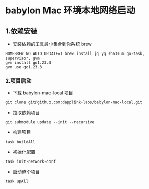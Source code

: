 # babylon Mac 环境本地网络启动


## 1.依赖安装 

- 安装依赖的工具最小集合到你系统 brew
```
HOMEBREW_NO_AUTO_UPDATE=1 brew install jq yq sha3sum go-task, supervisor, gvm
gvm install go1.23.3
gvm use go1.23.3
```

### 2.项目启动
- 下载 babylon-mac-local 项目
```
git clone git@github.com:dapplink-labs/babylon-mac-local.git
```

- 拉取依赖项目
```
git submodule update --init --recursive
```

- 构建项目

```
task buildAll
```

- 初始化配置
```
task init-network-conf
```

- 启动整个项目
```
task upAll
```
